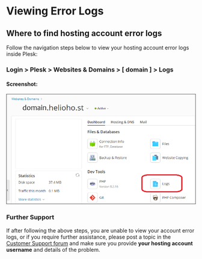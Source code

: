 # Viewing Error Logs

## Where to find hosting account error logs

Follow the navigation steps below to view your hosting account error logs inside Plesk:  

### Login > Plesk > Websites & Domains > [ domain ] > Logs

#### Screenshot:

![](../../.gitbook/assets/view-error-logs.png)

### Further Support

If after following the above steps, you are unable to view your account error logs, or if you require further assistance, please post a topic in the [Customer Support forum](https://helionet.org/index/forum/45-customer-service/?do=add) and make sure you provide **your hosting account username** and details of the problem.